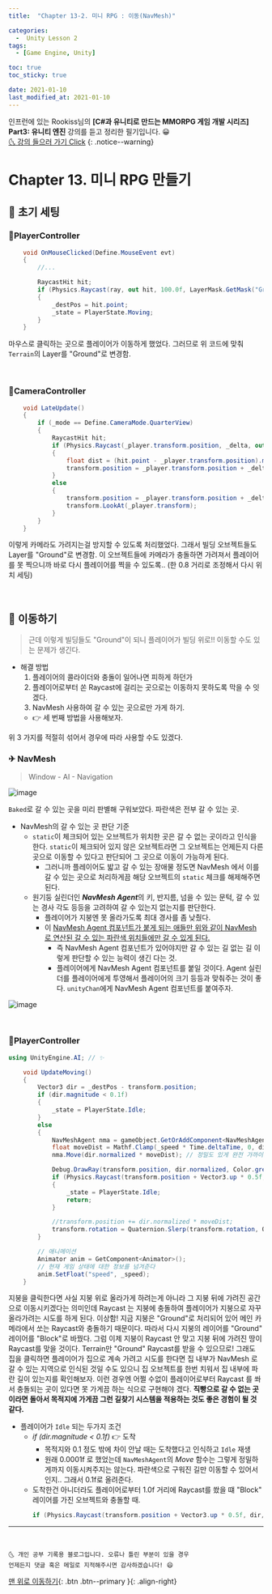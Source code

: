 ```yaml
---
title:  "Chapter 13-2. 미니 RPG : 이동(NavMesh)" 

categories:
  -  Unity Lesson 2
tags:
  - [Game Engine, Unity]

toc: true
toc_sticky: true

date: 2021-01-10
last_modified_at: 2021-01-10
---
```


인프런에 있는 Rookiss님의 **[C#과 유니티로 만드는 MMORPG 게임 개발 시리즈] Part3: 유니티 엔진** 강의를 듣고 정리한 필기입니다. 😀  
[🌜 강의 들으러 가기 Click](https://www.inflearn.com/course/MMORPG-유니티)
{: .notice--warning}


# Chapter 13. 미니 RPG 만들기

## 🚀 초기 세팅

### 📜PlayerController

```c#
	void OnMouseClicked(Define.MouseEvent evt)
	{
		//...

		RaycastHit hit;
		if (Physics.Raycast(ray, out hit, 100.0f, LayerMask.GetMask("Ground")))
		{
			_destPos = hit.point;
			_state = PlayerState.Moving;
		}
	}
```

마우스로 클릭하는 곳으로 플레이어가 이동하게 했었다. 그러므로 위 코드에 맞춰 `Terrain`의 Layer를 "Ground"로 변경함.

<br>

### 📜CameraController

```c#
    void LateUpdate()
    { 
        if (_mode == Define.CameraMode.QuarterView)
        {
            RaycastHit hit;
            if (Physics.Raycast(_player.transform.position, _delta, out hit, _delta.magnitude, LayerMask.GetMask("Ground")))
            {
                float dist = (hit.point - _player.transform.position).magnitude * 0.8f;
                transform.position = _player.transform.position + _delta.normalized * dist;
            }
            else
            {
				transform.position = _player.transform.position + _delta;
				transform.LookAt(_player.transform);
			}
		}
    }
```

이렇게 카메라도 가려지는걸 방지할 수 있도록 처리했었다. 그래서 빌딩 오브젝트들도 Layer를 "Ground"로 변경함. 이 오브젝트들에 카메라가 충돌하면 가려져서 플레이어를 못 찍으니까 바로 다시 플레이어를 찍을 수 있도록.. (한 0.8 거리로 조정해서 다시 위치 세팅)

<br>

## 🚀 이동하기

> 근데 이렇게 빌딩들도 "Ground"이 되니 플레이어가 빌딩 위로!! 이동할 수도 있는 문제가 생긴다. 

- 해결 방법
  1. 플레이어의 콜라이더와 충돌이 일어나면 피하게 하던가
  2. 플레이어로부터 쏜 Raycast에 걸리는 곳으로는 이동하지 못하도록 막을 수 잇겠다. 
  3. NavMesh 사용하여 갈 수 있는 곳으로만 가게 하기.
    - 👉 세 번째 방법을 사용해보자.

위 3 가지를 적절히 섞어서 경우에 따라 사용할 수도 있겠다.

### ✈ NavMesh

> Window - AI - Navigation

![image](https://user-images.githubusercontent.com/42318591/104124130-53ba9700-5392-11eb-9225-01a8ad4e7593.png)


`Baked`로 갈 수 있는 곳을 미리 판별해 구워보았다. 파란색은 전부 갈 수 있는 곳. 

- NavMesh의 갈 수 있는 곳 판단 기준
  - `static`이 체크되어 있는 오브젝트가 위치한 곳은 갈 수 없는 곳이라고 인식을 한다. `static`이 체크되어 있지 않은 오브젝트라면 그 오브젝트는 언제든지 다른 곳으로 이동할 수 있다고 판단되어 그 곳으로 이동이 가능하게 된다.
    - 그러니까 플레이어도 밟고 갈 수 있는 장애물 정도면 NavMesh 에서 이를 갈 수 있는 곳으로 처리하게끔 해당 오브젝트의 `static` 체크를 해제해주면 된다.
  - 원기둥 실린더인 ***NavMesh Agent***의 키, 반지름, 넘을 수 있는 문턱, 갈 수 있는 경사 각도 등등을 고려하여 갈 수 있는지 없는지를 판단한다. 
    - 플레이어가 지붕엔 못 올라가도록 최대 경사를 좀 낮췄다.
    - 이 <u>NavMesh Agent 컴포넌트가 붙게 되는 애들만 위와 같이 NavMesh 로 연산된 갈 수 있는 파란색 위치들에만 갈 수 있게 된다.</u>
      - 즉  NavMesh Agent 컴포넌트가 있어야지만 갈 수 있는 길 없는 길 이렇게 판단할 수 있는 능력이 생긴 다는 것.
      - 플레이어에게 NavMesh Agent 컴포넌트를 붙일 것이다. Agent 실린더를 플레이어에게 투영해서 플레이어의 크기 등등과 맞춰주는 것이 좋다. `unityChan`에게 NavMesh Agent 컴포넌트를 붙여주자.

![image](https://user-images.githubusercontent.com/42318591/104125474-473a3c80-539a-11eb-8f2e-2cf1c548cc14.png)

<br>

### 📜PlayerController

```c#
using UnityEngine.AI; // ✨

	void UpdateMoving()
	{
		Vector3 dir = _destPos - transform.position;
		if (dir.magnitude < 0.1f)  
		{
			_state = PlayerState.Idle;
		}
		else
		{
			NavMeshAgent nma = gameObject.GetOrAddComponent<NavMeshAgent>();
			float moveDist = Mathf.Clamp(_speed * Time.deltaTime, 0, dir.magnitude);
			nma.Move(dir.normalized * moveDist); // 정밀도 있게 완전 가까이까지 이동시켜주진 않음

			Debug.DrawRay(transform.position, dir.normalized, Color.green);
			if (Physics.Raycast(transform.position + Vector3.up * 0.5f, dir, 1.0f, LayerMask.GetMask("Block")))
            {
				_state = PlayerState.Idle;
				return;
            }

			//transform.position += dir.normalized * moveDist;
			transform.rotation = Quaternion.Slerp(transform.rotation, Quaternion.LookRotation(dir), 20 * Time.deltaTime);
		}

		// 애니메이션
		Animator anim = GetComponent<Animator>();
		// 현재 게임 상태에 대한 정보를 넘겨준다
		anim.SetFloat("speed", _speed);
	}
```

지붕을 클릭한다면 사실 지붕 위로 올라가게 하려는게 아니라 그 지붕 뒤에 가려진 공간으로 이동시키겠다는 의미인데 Raycast 는 지붕에 충돌하여 플레이어가 지붕으로 자꾸 올라가려는 시도를 하게 된다. 이상함! 지금 지붕은 "Ground"로 처리되어 있어 메인 카메라에서 쏘는 Raycast와 충돌하기 때문이다. 따라서 다시 지붕의 레이어를 "Ground" 레이어를 "Block"로 바꿨다. 그럼 이제 지붕이 Raycast 안 맞고 지붕 뒤에 가려진 땅이 Raycast를 맞을 것이다. Terrain만 "Ground" Raycast를 받을 수 있으므로! 그래도 집을 클릭하면 플레이어가 집으로 계속 가려고 시도를 한다면 집 내부가 NavMesh 로 갈 수 있는 지역으로 인식된 것일 수도 있으니 집 오브젝트를 한번 치워서 집 내부에 파란 길이 있는지를 확인해보자. 이런 경우엔 어쩔 수없이 플레이어로부터 Raycast 를 쏴서 충돌되는 곳이 있다면 못 가게끔 하는 식으로 구현해야 겠다. **직빵으로 갈 수 없는 곳이라면 돌아서 목적지에 가게끔 그런 길찾기 시스템을 적용하는 것도 좋은 경험이 될 것 같다.** 

- 플레이어가 `Idle` 되는 두가지 조건
  - *if (dir.magnitude < 0.1f)* 👉 도착
    - 목적지와 0.1 정도 밖에 차이 안날 때는 도착했다고 인식하고 `Idle` 재생
    - 원래 0.0001f 로 했었는데 `NavMeshAgent`의 *Move* 함수는 그렇게 정밀하게까지 이동시켜주지는 않는다. 파란색으로 구워진 길만 이동할 수 있어서인지.. 그래서 0.1f로 올려준다.
  - 도착한건 아니더라도 플레이어로부터 1.0f 거리에 Raycast를 쐈을 떄 "Block" 레이어를 가진 오브젝트와 충돌할 때. 
    ```c#
    if (Physics.Raycast(transform.position + Vector3.up * 0.5f, dir, 1.0f, LayerMask.GetMask("Block")))
    ```


***
<br>

    🌜 개인 공부 기록용 블로그입니다. 오류나 틀린 부분이 있을 경우 
    언제든지 댓글 혹은 메일로 지적해주시면 감사하겠습니다! 😄

[맨 위로 이동하기](#){: .btn .btn--primary }{: .align-right}